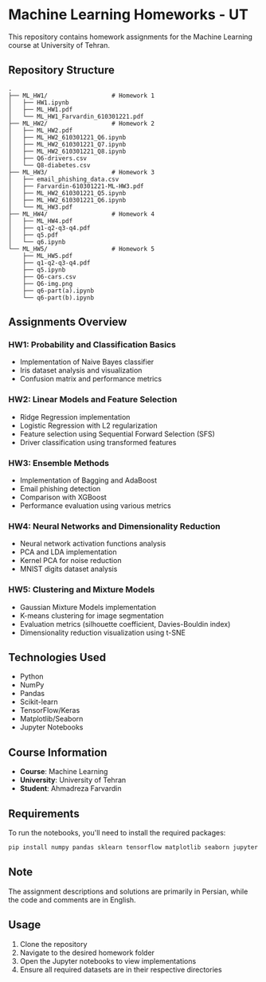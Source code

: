 # Machine Learning Homeworks - UT

This repository contains homework assignments for the Machine Learning course at University of Tehran.

## Repository Structure

```
.
├── ML_HW1/                  # Homework 1
│   ├── HW1.ipynb
│   ├── ML_HW1.pdf
│   └── ML_HW1_Farvardin_610301221.pdf
├── ML_HW2/                  # Homework 2
│   ├── ML_HW2.pdf
│   ├── ML_HW2_610301221_Q6.ipynb
│   ├── ML_HW2_610301221_Q7.ipynb
│   ├── ML_HW2_610301221_Q8.ipynb
│   ├── Q6-drivers.csv
│   └── Q8-diabetes.csv
├── ML_HW3/                  # Homework 3
│   ├── email_phishing_data.csv
│   ├── Farvardin-610301221-ML-HW3.pdf
│   ├── ML_HW2_610301221_Q5.ipynb
│   ├── ML_HW2_610301221_Q6.ipynb
│   └── ML_HW3.pdf
├── ML_HW4/                  # Homework 4
│   ├── ML_HW4.pdf
│   ├── q1-q2-q3-q4.pdf
│   ├── q5.pdf
│   └── q6.ipynb
└── ML_HW5/                  # Homework 5
    ├── ML_HW5.pdf
    ├── q1-q2-q3-q4.pdf
    ├── q5.ipynb
    ├── Q6-cars.csv
    ├── Q6-img.png
    ├── q6-part(a).ipynb
    └── q6-part(b).ipynb
```

## Assignments Overview

### HW1: Probability and Classification Basics
- Implementation of Naive Bayes classifier
- Iris dataset analysis and visualization
- Confusion matrix and performance metrics

### HW2: Linear Models and Feature Selection
- Ridge Regression implementation
- Logistic Regression with L2 regularization
- Feature selection using Sequential Forward Selection (SFS)
- Driver classification using transformed features

### HW3: Ensemble Methods
- Implementation of Bagging and AdaBoost
- Email phishing detection
- Comparison with XGBoost
- Performance evaluation using various metrics

### HW4: Neural Networks and Dimensionality Reduction
- Neural network activation functions analysis
- PCA and LDA implementation
- Kernel PCA for noise reduction
- MNIST digits dataset analysis

### HW5: Clustering and Mixture Models
- Gaussian Mixture Models implementation
- K-means clustering for image segmentation
- Evaluation metrics (silhouette coefficient, Davies-Bouldin index)
- Dimensionality reduction visualization using t-SNE

## Technologies Used
- Python
- NumPy
- Pandas
- Scikit-learn
- TensorFlow/Keras
- Matplotlib/Seaborn
- Jupyter Notebooks

## Course Information
- **Course**: Machine Learning
- **University**: University of Tehran
- **Student**: Ahmadreza Farvardin

## Requirements
To run the notebooks, you'll need to install the required packages:
```bash
pip install numpy pandas sklearn tensorflow matplotlib seaborn jupyter
```

## Note
The assignment descriptions and solutions are primarily in Persian, while the code and comments are in English.

## Usage
1. Clone the repository
2. Navigate to the desired homework folder
3. Open the Jupyter notebooks to view implementations
4. Ensure all required datasets are in their respective directories
